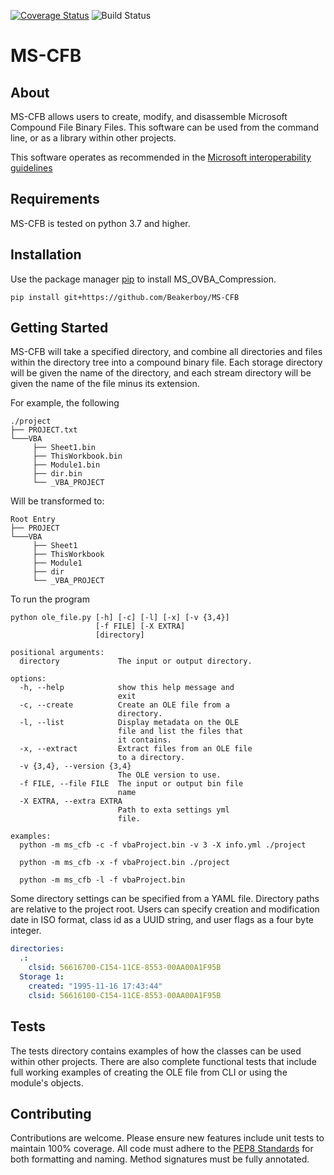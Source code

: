 [![Coverage Status](https://coveralls.io/repos/github/Beakerboy/MS-CFB/badge.png?branch=main)](https://coveralls.io/github/Beakerboy/MS-CFB?branch=main) ![Build Status](https://github.com/Beakerboy/MS-CFB/actions/workflows/python-package.yml/badge.svg)
# MS-CFB

## About
MS-CFB allows users to create, modify, and disassemble Microsoft Compound File Binary Files. This software can be used from the command line, or as a library within other projects.

This software operates as recommended in the [Microsoft interoperability guidelines](https://winprotocoldoc.blob.core.windows.net/productionwindowsarchives/MS-CFB/%5bMS-CFB%5d.pdf) 

## Requirements
MS-CFB is tested on python 3.7 and higher.

## Installation
Use the package manager [pip](https://pip.pypa.io/en/stable/) to install MS_OVBA_Compression.
```
pip install git+https://github.com/Beakerboy/MS-CFB
```

## Getting Started
MS-CFB will take a specified directory, and combine all directories and files within the directory tree into a compound binary file. Each storage directory will be given the name of the directory, and each stream directory will be given the name of the file minus its extension.

For example, the following
```
./project
├── PROJECT.txt
└───VBA
     ├── Sheet1.bin
     ├── ThisWorkbook.bin
     ├── Module1.bin
     ├── dir.bin
     └── _VBA_PROJECT
```

Will be transformed to:
```
Root Entry
├── PROJECT
└───VBA
     ├── Sheet1
     ├── ThisWorkbook
     ├── Module1
     ├── dir
     └── _VBA_PROJECT
```
To run the program
```
python ole_file.py [-h] [-c] [-l] [-x] [-v {3,4}]
                   [-f FILE] [-X EXTRA]
                   [directory]

positional arguments:
  directory             The input or output directory.

options:
  -h, --help            show this help message and
                        exit
  -c, --create          Create an OLE file from a
                        directory.
  -l, --list            Display metadata on the OLE
                        file and list the files that
                        it contains.
  -x, --extract         Extract files from an OLE file
                        to a directory.
  -v {3,4}, --version {3,4}
                        The OLE version to use.
  -f FILE, --file FILE  The input or output bin file
                        name
  -X EXTRA, --extra EXTRA
                        Path to exta settings yml
                        file.

examples:
  python -m ms_cfb -c -f vbaProject.bin -v 3 -X info.yml ./project

  python -m ms_cfb -x -f vbaProject.bin ./project

  python -m ms_cfb -l -f vbaProject.bin
```

Some directory settings can be specified from a YAML file. Directory paths are relative to the project root. Users can specify creation and modification date in ISO format, class id as a UUID string, and user flags as a four byte integer.
```yaml
directories:
  .:
    clsid: 56616700-C154-11CE-8553-00AA00A1F95B
  Storage 1:
    created: "1995-11-16 17:43:44"
    clsid: 56616100-C154-11CE-8553-00AA00A1F95B
```

## Tests
The tests directory contains examples of how the classes can be used within other projects. There are also complete functional tests that include full working examples of creating the OLE file from CLI or using the module's objects.

## Contributing
Contributions are welcome. Please ensure new features include unit tests to maintain 100% coverage. All code must adhere to the [PEP8 Standards](https://peps.python.org/pep-0008/) for both formatting and naming. Method signatures must be fully annotated.

